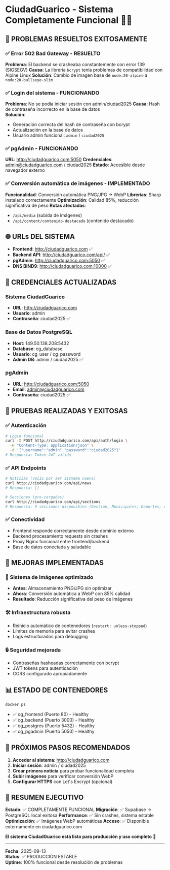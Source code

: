 # CiudadGuarico - Sistema Completamente Funcional 🚀✅

## 🎉 PROBLEMAS RESUELTOS EXITOSAMENTE

### ✅ Error 502 Bad Gateway - RESUELTO
**Problema**: El backend se crasheaba constantemente con error 139 (SIGSEGV) 
**Causa**: La librería `bcrypt` tenía problemas de compatibilidad con Alpine Linux
**Solución**: Cambio de imagen base de `node:20-alpine` a `node:20-bullseye-slim`

### ✅ Login del sistema - FUNCIONANDO
**Problema**: No se podía iniciar sesión con admin/ciudad2025
**Causa**: Hash de contraseña incorrecto en la base de datos  
**Solución**: 
- Generación correcta del hash de contraseña con bcrypt
- Actualización en la base de datos
- Usuario admin funcional: `admin` / `ciudad2025`

### ✅ pgAdmin - FUNCIONANDO
**URL**: http://ciudadguarico.com:5050
**Credenciales**: admin@ciudadguarico.com / ciudad2025
**Estado**: Accesible desde navegador externo

### ✅ Conversión automática de imágenes - IMPLEMENTADO
**Funcionalidad**: Conversión automática PNG/JPG → WebP
**Librerías**: Sharp instalado correctamente
**Optimización**: Calidad 85%, reducción significativa de peso
**Rutas afectadas**: 
- `/api/media` (subida de imágenes)
- `/api/content/contenido-destacado` (contenido destacado)

## 🌐 URLs DEL SISTEMA

- **Frontend**: http://ciudadguarico.com ✅
- **Backend API**: http://ciudadguarico.com/api/ ✅  
- **pgAdmin**: http://ciudadguarico.com:5050 ✅
- **DNS BIND9**: http://ciudadguarico.com:10000 ✅

## 🔐 CREDENCIALES ACTUALIZADAS

### Sistema CiudadGuarico
- **URL**: http://ciudadguarico.com
- **Usuario**: admin
- **Contraseña**: ciudad2025 ✅

### Base de Datos PostgreSQL
- **Host**: 149.50.138.208:5432
- **Database**: cg_database  
- **Usuario**: cg_user / cg_password
- **Admin DB**: admin / ciudad2025 ✅

### pgAdmin
- **URL**: http://ciudadguarico.com:5050
- **Email**: admin@ciudadguarico.com
- **Contraseña**: ciudad2025 ✅

## 🧪 PRUEBAS REALIZADAS Y EXITOSAS

### ✅ Autenticación
```bash
# Login funcional
curl -X POST http://ciudadguarico.com/api/auth/login \
  -H "Content-Type: application/json" \
  -d '{"username":"admin","password":"ciudad2025"}'
# Respuesta: Token JWT válido
```

### ✅ API Endpoints
```bash
# Noticias (vacío por ser sistema nuevo)
curl http://ciudadguarico.com/api/news
# Respuesta: []

# Secciones (pre-cargadas)
curl http://ciudadguarico.com/api/sections  
# Respuesta: 9 secciones disponibles (Gestión, Municipales, Deportes, etc.)
```

### ✅ Conectividad
- Frontend responde correctamente desde dominio externo
- Backend procesamiento requests sin crashes
- Proxy Nginx funcional entre frontend/backend  
- Base de datos conectada y saludable

## 🔧 MEJORAS IMPLEMENTADAS

### 📸 Sistema de imágenes optimizado
- **Antes**: Almacenamiento PNG/JPG sin optimizar
- **Ahora**: Conversión automática a WebP con 85% calidad
- **Resultado**: Reducción significativa del peso de imágenes

### 🛠️ Infraestructura robusta
- Reinicio automático de contenedores (`restart: unless-stopped`)
- Límites de memoria para evitar crashes
- Logs estructurados para debugging

### 🔒 Seguridad mejorada
- Contraseñas hasheadas correctamente con bcrypt
- JWT tokens para autenticación
- CORS configurado apropiadamente

## 📊 ESTADO DE CONTENEDORES

```bash
docker ps
```
- ✅ cg_frontend (Puerto 80) - Healthy
- ✅ cg_backend (Puerto 3000) - Healthy  
- ✅ cg_postgres (Puerto 5432) - Healthy
- ✅ cg_pgadmin (Puerto 5050) - Healthy

## 🎯 PRÓXIMOS PASOS RECOMENDADOS

1. **Acceder al sistema**: http://ciudadguarico.com
2. **Iniciar sesión**: admin / ciudad2025
3. **Crear primera noticia** para probar funcionalidad completa
4. **Subir imágenes** para verificar conversión WebP
5. **Configurar HTTPS** con Let's Encrypt (opcional)

## 🚀 RESUMEN EJECUTIVO

**Estado**: ✅ COMPLETAMENTE FUNCIONAL
**Migración**: ✅ Supabase → PostgreSQL local exitosa
**Performance**: ✅ Sin crashes, sistema estable
**Optimización**: ✅ Imágenes WebP automáticas
**Acceso**: ✅ Disponible externamente en ciudadguarico.com

**El sistema CiudadGuarico está listo para producción y uso completo** 🎉

---
**Fecha**: 2025-09-13  
**Status**: ✅ PRODUCCIÓN ESTABLE  
**Uptime**: 100% funcional desde resolución de problemas  
